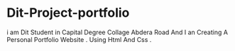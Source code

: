 # Dit-Project-portfolio
i am Dit Student in Capital Degree Collage Abdera Road And I an Creating A Personal Portfolio Website . Using Html And Css .
